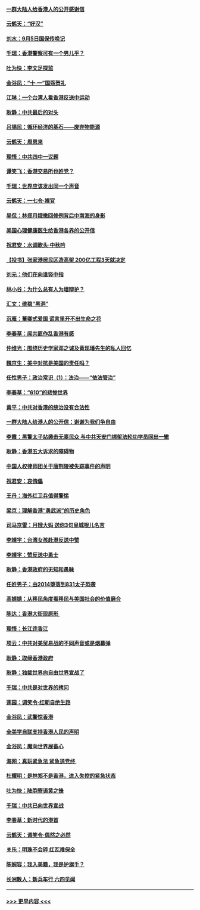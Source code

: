 #### [一群大陆人给香港人的公开感谢信](../pages/nsc993/n11514797.md?t=09121200) 
#### [云鹤天：“好汉”](../pages/nsc993/n11513536.md?t=09121200) 
#### [刘水：9月5日国保传唤记](../pages/nsc993/n11513460.md?t=09121200) 
#### [千瑞：香港警察可有一个男儿乎？](../pages/nsc993/n11513109.md?t=09121200) 
#### [吐为快：李文足探监](../pages/nsc993/n11509622.md?t=09121200) 
#### [金浴凤：“十‧一”国殇贺礼](../pages/nsc993/n11509593.md?t=09121200) 
#### [江琳：一个台湾人看香港反送中运动](../pages/nsc993/n11509211.md?t=09121200) 
#### [耿静：中共最后的对头](../pages/nsc993/n11508308.md?t=09121200) 
#### [吕锡民：循环经济的基石——废弃物能源](../pages/nsc993/n11508212.md?t=09121200) 
#### [云鹤天：周恩来](../pages/nsc993/n11508055.md?t=09121200) 
#### [理悟：中共四中一议题](../pages/nsc993/n11507782.md?t=09121200) 
#### [谭笑飞：香港交易所也姓党？](../pages/nsc993/n11507753.md?t=09121200) 
#### [千瑞：世界应该发出同一个声音](../pages/nsc993/n11507290.md?t=09121200) 
#### [云鹤天：一七令‧裸官](../pages/nsc993/n11507177.md?t=09121200) 
#### [吴侃：林郑月娥撤回修例背后中南海的身影](../pages/nsc993/n11506876.md?t=09121200) 
#### [美国心理健康医生给香港各界的公开信](../pages/nsc993/n11506809.md?t=09121200) 
#### [祝君安：水调歌头‧中秋吟](../pages/nsc993/n11506758.md?t=09121200) 
#### [【投书】张家港居民区造高架 200亿工程3天就决定](../pages/nsc993/n11506682.md?t=09121200) 
#### [刘元：他们在向谁竖中指](../pages/nsc993/n11505384.md?t=09121200) 
#### [林小谷：为什么总有人为墙辩护？](../pages/nsc993/n11505226.md?t=09121200) 
#### [汇文：维稳“黑洞”](../pages/nsc993/n11504347.md?t=09121200) 
#### [沉雁：董卿式爱国 谎言里开不出生命之花](../pages/nsc993/n11503215.md?t=09121200) 
#### [李春草：闻共匪作乱香港有感](../pages/nsc993/n11503072.md?t=09121200) 
#### [仲维光：围绕历史学家邓之诚及黄现璠先生的私人回忆](../pages/nsc993/n11501330.md?t=09121200) 
#### [魏京生：美中对抗是美国的责任吗？](../pages/nsc993/n11500723.md?t=09121200) 
#### [任性男子：政治常识（1）：法治——“依法管治”](../pages/nsc993/n11500791.md?t=09121200) 
#### [李春草：“610”的悲惨世界](../pages/nsc993/n11501141.md?t=09121200) 
#### [黄平：中共对香港的统治没有合法性](../pages/nsc993/n11499473.md?t=09121200) 
#### [一群大陆人给港人的公开信：谢谢为我们争自由](../pages/nsc993/n11500402.md?t=09121200) 
#### [李霞：黑警太子站袭击无辜民众 与中共天安门绑架法轮功学员同出一辙](../pages/nsc993/n11499805.md?t=09121200) 
#### [耿静：香港五大诉求的障碍物](../pages/nsc993/n11497578.md?t=09121200) 
#### [中国人权律师团关于唐荆陵被失踪事件的声明](../pages/nsc993/n11500014.md?t=09121200) 
#### [祝君安：哀傀儡](../pages/nsc993/n11499776.md?t=09121200) 
#### [王丹：海外红卫兵值得警惕](../pages/nsc993/n11498138.md?t=09121200) 
#### [梁京：理解香港“勇武派”的历史角色](../pages/nsc993/n11498006.md?t=09121200) 
#### [司马京雷：月娥大妈  送你3句皇城根儿名言](../pages/nsc993/n11497885.md?t=09121200) 
#### [李靖宇：台湾女孩赴港反送中赞](../pages/nsc993/n11497721.md?t=09121200) 
#### [李靖宇：赞反送中勇士](../pages/nsc993/n11497452.md?t=09121200) 
#### [耿静：香港政府的无知和愚昧](../pages/nsc993/n11494238.md?t=09121200) 
#### [任姓男子：由2014堕落到831太子恐袭](../pages/nsc993/n11496683.md?t=09121200) 
#### [高婧婧：从移民角度看移民与美国社会的价值磨合](../pages/nsc993/n11495757.md?t=09121200) 
#### [陈达：香港大街现原形 ](../pages/nsc993/n11495441.md?t=09121200) 
#### [理悟：长江连香江](../pages/nsc993/n11495377.md?t=09121200) 
#### [项云：中共对美贸易战的不同声音或是烟幕弹](../pages/nsc993/n11494929.md?t=09121200) 
#### [耿静：取缔香港政府](../pages/nsc993/n11494218.md?t=09121200) 
#### [耿静：独裁世界向自由世界宣战了](../pages/nsc993/n11494190.md?t=09121200) 
#### [千瑞：中共是对世界的拷问](../pages/nsc993/n11493021.md?t=09121200) 
#### [莲园：调笑令‧红朝自绝生路](../pages/nsc993/n11493011.md?t=09121200) 
#### [金浴凤：武警惊香港](../pages/nsc993/n11492994.md?t=09121200) 
#### [全美学自联支持香港人民的声明](../pages/nsc993/n11492630.md?t=09121200) 
#### [金浴凤：魔向世界展畜心](../pages/nsc993/n11492599.md?t=09121200) 
#### [海网：真玩紧急法 紧急送党终 ](../pages/nsc993/n11492535.md?t=09121200) 
#### [杜耀明：是林郑不是香港，进入失控的紧急状态](../pages/nsc993/n11491420.md?t=09121200) 
#### [吐为快：陆胞寄语黄之锋](../pages/nsc993/n11491117.md?t=09121200) 
#### [千瑞：中共已向世界宣战](../pages/nsc993/n11490123.md?t=09121200) 
#### [李春草：新时代的港首](../pages/nsc993/n11489864.md?t=09121200) 
#### [云鹤天：调笑令·偶然之必然](../pages/nsc993/n11489701.md?t=09121200) 
#### [关乐：明珠不会碎 红瓦难保全](../pages/nsc993/n11489647.md?t=09121200) 
#### [陈婉容：我入美籍，我是护旗手？](../pages/nsc993/n11487908.md?t=09121200) 
#### [长洲散人：新兵车行 六四见闻](../pages/nsc993/n11487729.md?t=09121200) 

----
#### [ >>> 更早内容 <<< ](../indexes/nsc993-earlier.md)

